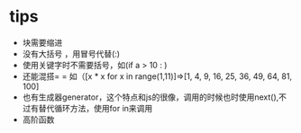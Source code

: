 # tips
- 块需要缩进
- 没有大括号 ，用冒号代替(:)
- 使用关键字时不需要括号，如(if a > 10 : )
- 还能混搭= = 如（[x * x for x in range(1,11)]=>[1, 4, 9, 16, 25, 36, 49, 64, 81, 100]
- 也有生成器generator，这个特点和js的很像，调用的时候也时使用next(),不过有替代循环方法，使用for in来调用
- 高阶函数
